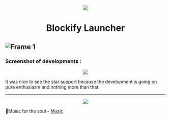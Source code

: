 <div align="center">
  <img src="https://github.com/Blockify-Launcher/.github/assets/84909252/5da2f5de-d890-427b-a25c-a57dbb53065b"/>
  <h1>
    Blockify Launcher
  </h1>
</div>

![Frame 1](https://github.com/Blockify-Launcher/.github/assets/84909252/3c8e1a9a-b7dd-43e0-9897-649dceae2c08)
--
### Screenshot of developments :

<div align="center">
  <img src="https://github.com/Blockify-Launcher/.github/assets/84909252/042e1f1e-5bdc-4e31-a756-46b4a7310eb8"/>
</div>

It was nice to see the star support because the development is going on pure enthusiasm and nothing more than that

---

<div align="center"> 
    <img src="https://github.com/Blockify-Launcher/.github/assets/84909252/8f2b49c8-20df-4fb5-9a3c-b98bb773860f"/>
</div>

🎵Music for the soul - [Music](https://youtu.be/ESb3ad-1lJE?si=Q2SByRH-E4HANvkH) 
